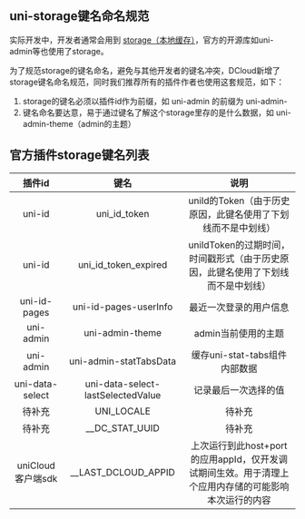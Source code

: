 ## uni-storage键名命名规范

实际开发中，开发者通常会用到 [storage（本地缓存）](https://uniapp.dcloud.net.cn/api/storage/storage.html)，官方的开源库如uni-admin等也使用了storage。

为了规范storage的键名命名，避免与其他开发者的键名冲突，DCloud新增了storage键名命名规范，同时我们推荐所有的插件作者也使用这套规范，如下：

1. storage的键名必须以插件id作为前缀，如 uni-admin 的前缀为 uni-admin-
2. 键名命名要达意，易于通过键名了解这个storage里存的是什么数据，如 uni-admin-theme（admin的主题）

## 官方插件storage键名列表

|插件id						| 键名															| 说明																													|
| :------:				| :------------------:							| :------------------:																					|
| uni-id					| uni_id_token											| uniId的Token（由于历史原因，此键名使用了下划线而不是中划线）											|
| uni-id					| uni_id_token_expired							| uniIdToken的过期时间，时间戳形式（由于历史原因，此键名使用了下划线而不是中划线）|
| uni-id-pages		| uni-id-pages-userInfo							| 最近一次登录的用户信息														|
| uni-admin				| uni-admin-theme										| admin当前使用的主题																						|
| uni-admin				| uni-admin-statTabsData						| 缓存uni-stat-tabs组件内部数据																	|
| uni-data-select	| uni-data-select-lastSelectedValue	| 记录最后一次选择的值																					|
| 待补充					| UNI_LOCALE												| 待补充																												|
| 待补充					| __DC_STAT_UUID										| 待补充																												|
| uniCloud客户端sdk| __LAST_DCLOUD_APPID								| 上次运行到此host+port的应用appId，仅开发调试期间生效。用于清理上个应用内存储的可能影响本次运行的内容																												|


